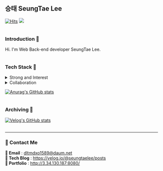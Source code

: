 <!-- <div align=center> -->

## 승태 SeungTae Lee
[![Hits](https://hits.seeyoufarm.com/api/count/incr/badge.svg?url=https%3A%2F%2Fgithub.com%2FSeungTaeGit%2Fhit-counter&count_bg=%23E6E6FA&title_bg=%23454555&icon=&icon_color=%23FFFFFF&title=VISIT&edge_flat=false)](https://hits.seeyoufarm.com)
<a href="mailto:dltmdxo1589@daum.net"><img src="https://img.shields.io/badge/Mail-D0A9F5?style=flat&logo=Gmail&logoColor=white&link=mailto:dltmdxo1589@daum.net"/></a>
<br>
<br>

<!--
**SeungTaeGit/SeungTaeGit** is a ✨ _special_ ✨ repository because its `README.md` (this file) appears on your GitHub profile.

Here are some ideas to get you started:

- 🔭 I’m currently working on ...
- 🌱 I’m currently learning ...
- 👯 I’m looking to collaborate on ...
- 🤔 I’m looking for help with ...
- 💬 Ask me about ...
- 📫 How to reach me: ...
- 😄 Pronouns: ...
- ⚡ Fun fact: ...
-->

### Introduction :egg:
Hi. I'm Web Back-end developer SeungTae Lee.
<br>
<br>

### Tech Stack :egg:
<details>
<summary>Strong and Interest</summary>

<img src="https://img.shields.io/badge/java-007396?style=flat&logo=OpenJDK&logoColor=white">   <!-- Java -->
<img src="https://img.shields.io/badge/Spring-6DB33F?style=flat&logo=Spring&logoColor=white">  <!-- Spring -->
<img src="https://img.shields.io/badge/springboot-6DB33F?style=flat&logo=springboot&logoColor=white">  <!-- Spring boot -->
<img src="https://img.shields.io/badge/MySQL-4479A1?style=flat&logo=MySQL&logoColor=white">   <!-- MySQL -->
</details>

<details>
<summary>Collaboration</summary>

<img src="https://img.shields.io/badge/Git-F05032?style=flat&logo=Git&logoColor=white">   <!-- Git -->
<img src="https://img.shields.io/badge/Github-181717?style=flat&logo=GitHub&logoColor=white">   <!-- Github -->
<img src="https://img.shields.io/badge/Notion-000000?style=flat&logo=Notion&logoColor=white">   <!-- Notion -->
</details>


<!-- [![Top Langs](https://github-readme-stats.vercel.app/api/top-langs/?username=SeungTaeGit)](https://github.com/anuraghazra/github-readme-stats) -->
<!-- [![Top Langs](https://github-readme-stats.vercel.app/api/top-langs/?username=SeungTaeGit&layout=compact)](https://github.com/delay-100/github-readme-stats) -->
[![Anurag's GitHub stats](https://github-readme-stats.vercel.app/api?username=SeungTaeGit)](https://github.com/anuraghazra/github-readme-stats)
<br>
<br>

### Archiving :egg:
[![Velog's GitHub stats](https://velog-readme-stats.vercel.app/api?name=seungtaelee)](https://velog.io/@seungtaelee)
<br>
<br>

---
### 💬 Contact Me
**💬 Email** : dltmdxo1589@daum.net <br>
**💬 Tech Blog** : https://velog.io/@seungtaelee/posts <br>
**💬 Portfolio** : http://3.34.130.187:8080/

<!-- </div> -->
